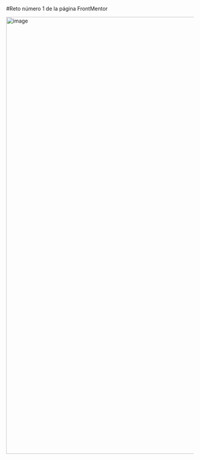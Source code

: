 #Reto número 1 de la página FrontMentor 

<img width="1173" alt="image" src="https://github.com/dsilvagu/challegue1fmentor/assets/126299004/b4a392b9-4b02-4237-833e-7def67847d52">
